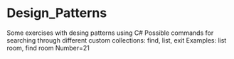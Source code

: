 # Design_Patterns
Some exercises with desing patterns using C#
Possible commands for searching through different custom collections: find, list, exit
Examples: list room, find room Number=21
